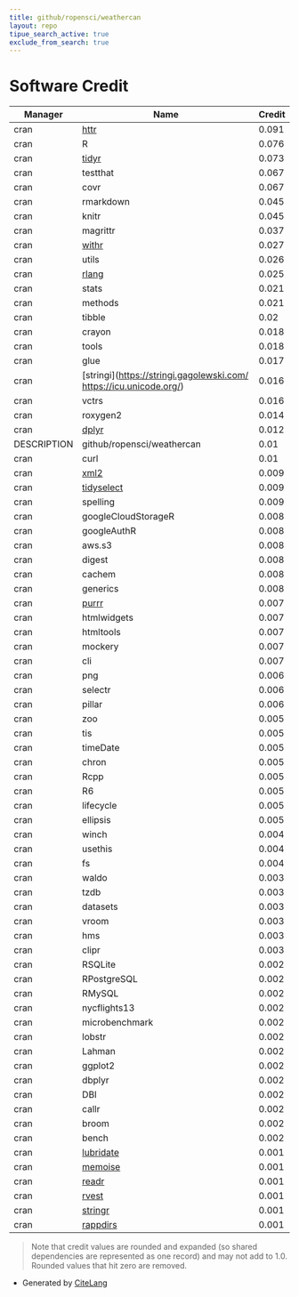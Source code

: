```yaml
---
title: github/ropensci/weathercan
layout: repo
tipue_search_active: true
exclude_from_search: true
---
```

# Software Credit

|Manager|Name|Credit|
|-------|----|------|
|cran|[httr](https://httr.r-lib.org/)|0.091|
|cran|R|0.076|
|cran|[tidyr](https://tidyr.tidyverse.org)|0.073|
|cran|testthat|0.067|
|cran|covr|0.067|
|cran|rmarkdown|0.045|
|cran|knitr|0.045|
|cran|magrittr|0.037|
|cran|[withr](https://withr.r-lib.org)|0.027|
|cran|utils|0.026|
|cran|[rlang](https://rlang.r-lib.org)|0.025|
|cran|stats|0.021|
|cran|methods|0.021|
|cran|tibble|0.02|
|cran|crayon|0.018|
|cran|tools|0.018|
|cran|glue|0.017|
|cran|[stringi](https://stringi.gagolewski.com/ https://icu.unicode.org/)|0.016|
|cran|vctrs|0.016|
|cran|roxygen2|0.014|
|cran|[dplyr](https://dplyr.tidyverse.org)|0.012|
|DESCRIPTION|github/ropensci/weathercan|0.01|
|cran|curl|0.01|
|cran|[xml2](https://xml2.r-lib.org/)|0.009|
|cran|[tidyselect](https://tidyselect.r-lib.org)|0.009|
|cran|spelling|0.009|
|cran|googleCloudStorageR|0.008|
|cran|googleAuthR|0.008|
|cran|aws.s3|0.008|
|cran|digest|0.008|
|cran|cachem|0.008|
|cran|generics|0.008|
|cran|[purrr](http://purrr.tidyverse.org)|0.007|
|cran|htmlwidgets|0.007|
|cran|htmltools|0.007|
|cran|mockery|0.007|
|cran|cli|0.007|
|cran|png|0.006|
|cran|selectr|0.006|
|cran|pillar|0.006|
|cran|zoo|0.005|
|cran|tis|0.005|
|cran|timeDate|0.005|
|cran|chron|0.005|
|cran|Rcpp|0.005|
|cran|R6|0.005|
|cran|lifecycle|0.005|
|cran|ellipsis|0.005|
|cran|winch|0.004|
|cran|usethis|0.004|
|cran|fs|0.004|
|cran|waldo|0.003|
|cran|tzdb|0.003|
|cran|datasets|0.003|
|cran|vroom|0.003|
|cran|hms|0.003|
|cran|clipr|0.003|
|cran|RSQLite|0.002|
|cran|RPostgreSQL|0.002|
|cran|RMySQL|0.002|
|cran|nycflights13|0.002|
|cran|microbenchmark|0.002|
|cran|lobstr|0.002|
|cran|Lahman|0.002|
|cran|ggplot2|0.002|
|cran|dbplyr|0.002|
|cran|DBI|0.002|
|cran|callr|0.002|
|cran|broom|0.002|
|cran|bench|0.002|
|cran|[lubridate](https://lubridate.tidyverse.org)|0.001|
|cran|[memoise](https://github.com/r-lib/memoise)|0.001|
|cran|[readr](https://readr.tidyverse.org)|0.001|
|cran|[rvest](http://rvest.tidyverse.org/)|0.001|
|cran|[stringr](http://stringr.tidyverse.org)|0.001|
|cran|[rappdirs](https://rappdirs.r-lib.org)|0.001|


> Note that credit values are rounded and expanded (so shared dependencies are represented as one record) and may not add to 1.0. Rounded values that hit zero are removed.


- Generated by [CiteLang](https://github.com/vsoch/citelang)
